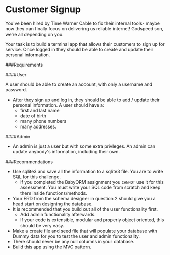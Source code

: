 Customer Signup
===============

You've been hired by Time Warner Cable to fix their internal tools-
maybe now they can finally focus on delivering us reliable internet!
Godspeed son, we're all depending on you.

Your task is to build a terminal app that allows their customers to
sign up for service. Once logged in they should be able to create and
update their personal information.

###Requirements

####User

A user should be able to create an account, with only a username and password.

* After they sign up and log in, they should be able to add / update their personal information. A user should have a:
	* first and last name
	* date of birth
	* many phone numbers
	* many addresses.

####Admin

* An admin is just a user but with some extra privleges. An admin can update anybody's information, including their own. 

###Recommendations

* Use sqlite3 and save all the information to a sqlite3 file. You are to write SQL for this challenge. 
	* If you completed the BabyORM assignment you `CANNOT` use it for this assessment. You must write your SQL code from scratch and keep them inside functions/methods.
* Your ERD from the schema designer in question 2 should give you a head start on designing the database.
* It is recommended that you build out all of the user functionality first. 
	* Add admin functionality afterwards. 
	* If your code is extensible, modular and properly object oriented, this should be very easy.
* Make a create file and seed file that will populate your database with Dummy data for you to test the user and admin functionality.
* There should never be any null columns in your database.
* Build this app using the MVC pattern.
